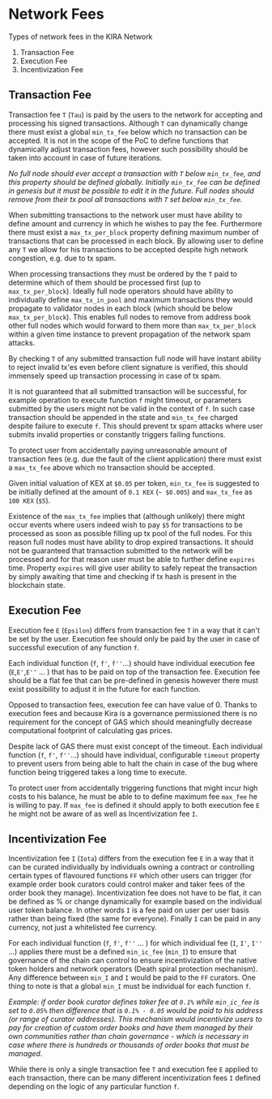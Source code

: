 # Network Fees

Types of network fees in the KIRA Network

1. Transaction Fee
2. Execution Fee
3. Incentivization Fee

## Transaction Fee

Transaction fee `Τ` (`Tau`) is paid by the users to the network for accepting and processing his signed transactions. Although `Τ` can dynamically change there must exist a global `min_tx_fee` below which no transaction can be accepted. It is not in the scope of the PoC to define functions that dynamically adjust transaction fees, however such possibility should be taken into account in case of future iterations.

_No full node should ever accept a transaction with `Τ` below `min_tx_fee`, and this property should be defined globally. Initially `min_tx_fee` can be defined in genesis but it must be possible to edit it in the future. Full nodes should remove from their tx pool all transactions with `Τ` set below `min_tx_fee`._

When submitting transactions to the network user must have ability to define amount and currency in which he wishes to pay the fee. Furthermore there must exist a `max_tx_per_block` property defining maximum number of transactions that can be processed in each block. By allowing user to define any `Τ` we allow for his transactions to be accepted despite high network congestion, e.g. due to tx spam.

When processing transactions they must be ordered by the `Τ` paid to determine which of them should be processed first (up to `max_tx_per_block`). Ideally full node operators should have ability to individually define  `max_tx_in_pool` and maximum transactions they would propagate to validator nodes in each block (which should be below  `max_tx_per_block`). This enables full nodes to remove from address book other full nodes which would forward to them more than `max_tx_per_block` within a given time instance to prevent propagation of the network spam attacks.

By checking `Τ` of any submitted transaction full node will have instant ability to reject invalid tx'es even before client signature is verified, this should immensely speed up transaction processing in case of tx spam.

It is not guaranteed that all submitted transaction will be successful, for example operation to execute function `f` might timeout, or parameters submitted by the users might not be valid in the context of `f`. In such case transaction should be appended in the state and `min_tx_fee` charged despite failure to execute `f`. This should prevent tx spam attacks where user submits invalid properties or constantly triggers failing functions.

To protect user from accidentally paying unreasonable amount of transaction fees (e.g. due the fault of the client application) there must exist a `max_tx_fee` above which no transaction should be accepted.

Given initial valuation of KEX at `$0.05` per token, `min_tx_fee` is suggested to be initially defined at the amount of `0.1 KEX` (`~ $0.005`) and  `max_tx_fee` as `100 KEX` (`$5`).

Existence of the `max_tx_fee` implies that (although unlikely) there might occur events where users indeed wish to pay `$5` for transactions to be processed as soon as possible filling up tx pool of the full nodes. For this reason full nodes must have ability to drop expired transactions. It should not be guaranteed that transaction submitted to the network will be processed and for that reason user must be able to further define `expires` time. Property `expires` will give user ability to safely repeat the transaction by simply awaiting that time and checking if tx hash is present in the blockchain state.

## Execution Fee

Execution fee `Ε` (`Epsilon`) differs from transaction fee `Τ` in a way that it can't be set by the user. Execution fee should only be paid by the user in case of successful execution of any function `f`. 

Each individual function (`f`, `f'`, `f''`...) should have individual execution fee (`Ε`,`Ε'`,`Ε''` ... ) that has to be paid on top of the transaction fee. Execution fee should be a flat fee that can be pre-defined in genesis however there must exist possibility to adjust it in the future for each function.

Opposed to transaction fees, execution fee can have value of 0. Thanks to execution fees and because Kira is a governance permissioned there is no requirement for the concept of GAS which should meaningfully decrease computational footprint of calculating gas prices.

Despite lack of GAS there must exist concept of the timeout. Each individual function (`f`, `f'`, `f''`...) should have individual, configurable `timeout` property to prevent users from being able to halt the chain in case of the bug where function being triggered takes a long time to execute.

To protect user from accidentally triggering functions that might incur high costs to his balance, he must be able to to define maximum fee `max_fee` he is willing to pay. If `max_fee` is defined it should apply to both execution fee `Ε` he might not be aware of as well as Incentivization fee `Ι`.

## Incentivization Fee

Incentivization fee `Ι` (`Iota`) differs from the execution fee `Ε` in a way that it can be curated individually by individuals owning a contract or controlling certain types of flavoured functions `FF` which other users can trigger (for example order book curators could control maker and taker fees of the order book they manage). Incentivization fee does not have to be flat, it can be defined as % or change dynamically for example based on the individual user token balance. In other words `Ι` is a fee paid on user per user basis rather than being fixed (the same for everyone). Finally `Ι` can be paid in any currency, not just a whitelisted fee currency.

For each individual function (`f`, `f'`, `f''` ... ) for which individual fee (`Ι`, `I'`, `I''` ...) applies there must be a defined `min_ic_fee` (`min_I`) to ensure that governance of the chain can control to ensure incentivization of the native token holders and network operators (Death spiral protection mechanism). Any difference between `min_I` and `Ι` would be paid to the `FF` curators. One thing to note is that a global `min_I` must be individual for each function `f`.

_Example: if order book curator defines taker fee at `0.1%` while `min_ic_fee` is set to `0.05%` then difference that is `0.1% - 0.05` would be paid to his address (or range of curator addresses). This mechanism would incentivize users to pay for creation of custom order books and have them managed by their own communities rather than chain governance - which is necessary in case where there is hundreds or thousands of order books that must be managed._

While there is only a single transaction fee `Τ` and execution fee `Ε` applied to each transaction, there can be many different incentivization fees `Ι` defined depending on the logic of any particular function `f`.



